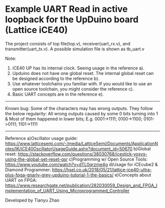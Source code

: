 # Example UART Read in active loopback for the UpDuino board (Lattice iCE40)

The project consists of top file(top.v), receiver(uart_rx.v), and transmitter(uart_tx.v).
A possible simulation file is shown as tb_uart.v 

Note:
1. iCE40 UP has its internal clock. Seeing usage in the reference a).
2. Upduino does not have one global reset. The internal global reset can be designed according to the reference b).
3. Use whatever toolchains you familiar with. If you would like to use an open source toolchain, you might consider the reference c).
4. Basic UART concepts are in the reference e). 

******************************
Known bug:
Some of the characters may has wrong outputs. They follow the below regularity:
All wrong outputs caused by some 0 bits turning into 1 & Most of them happened in lower bits;
E.g. 0001->1111; 0100->1100; 0101->0111; 1101->1111
******************************

Reference
a)Oscillator usage guide: https://www.latticesemi.com/-/media/LatticeSemi/Documents/ApplicationNotes/IK/iCE40OscillatorUsageGuide.ashx?document_id=50670
b)Global reset: https://stackoverflow.com/questions/38030768/icestick-yosys-using-the-global-set-reset-gsr
c)Programming w/ Open Source Tools: https://www.youtube.com/watch?v=dTL0qrzme4g
d)Usage for iCEcube2 & Diamond Programmer: https://hsel.co.uk/2018/05/21/lattice-ice40-ultra-plus-fpga-gnarly-grey-upduino-tutorial-1-the-basics/
e)Concepts about UART on FPGA: https://www.researchgate.net/publication/282030059_Design_and_FPGA_Implementation_of_UART_Using_Microprogrammed_Controller

Developed by Tianyu Zhao
